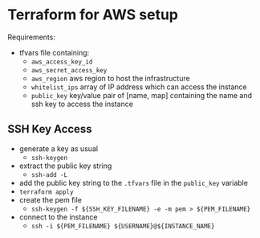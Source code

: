 # Terraform for AWS setup

Requirements:
+ tfvars file containing:
    + `aws_access_key_id`
    + `aws_secret_access_key`
    + `aws_region`  aws region to host the infrastructure
    + `whitelist_ips`  array of IP address which can access the instance
    + `public_key` key/value pair of [name, map] containing the name and ssh key to access the instance


## SSH Key Access

+ generate a key as usual
    + `ssh-keygen`
+ extract the public key string
    + `ssh-add -L`
+ add the public key string to the `.tfvars` file in the `public_key` variable
+ `terraform apply`
+ create the pem file
    + `ssh-keygen -f ${SSH_KEY_FILENAME} -e -m pem > ${PEM_FILENAME}`
+ connect to the instance
    + `ssh -i ${PEM_FILENAME} ${USERNAME}@${INSTANCE_NAME}`
